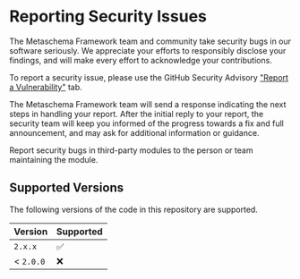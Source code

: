 # Reporting Security Issues

The Metaschema Framework team and community take security bugs in our software seriously. We appreciate your efforts to responsibly disclose your findings, and will make every effort to acknowledge your contributions.

To report a security issue, please use the GitHub Security Advisory ["Report a Vulnerability"](https://github.com/metaschema-framework/metaschema-java/security/advisories/new) tab.

The Metaschema Framework  team will send a response indicating the next steps in handling your report. After the initial reply to your report, the security team will keep you informed of the progress towards a fix and full announcement, and may ask for additional information or guidance.

Report security bugs in third-party modules to the person or team maintaining the module.

## Supported Versions

The following versions of the code in this repository are supported.

| Version   | Supported          |
| --------- | ------------------ |
| `2.x.x`   | :white_check_mark: |
| < `2.0.0` | :x:                |
